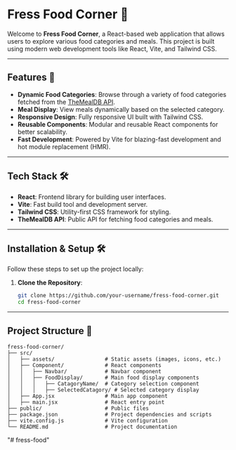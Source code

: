 # Fress Food Corner 🍴

Welcome to **Fress Food Corner**, a React-based web application that allows users to explore various food categories and meals. This project is built using modern web development tools like React, Vite, and Tailwind CSS.

---

## Features 🚀

- **Dynamic Food Categories**: Browse through a variety of food categories fetched from the [TheMealDB API](https://www.themealdb.com/).
- **Meal Display**: View meals dynamically based on the selected category.
- **Responsive Design**: Fully responsive UI built with Tailwind CSS.
- **Reusable Components**: Modular and reusable React components for better scalability.
- **Fast Development**: Powered by Vite for blazing-fast development and hot module replacement (HMR).

---

## Tech Stack 🛠️

- **React**: Frontend library for building user interfaces.
- **Vite**: Fast build tool and development server.
- **Tailwind CSS**: Utility-first CSS framework for styling.
- **TheMealDB API**: Public API for fetching food categories and meals.

---

## Installation & Setup 🛠️

Follow these steps to set up the project locally:

1. **Clone the Repository**:
   ```bash
   git clone https://github.com/your-username/fress-food-corner.git
   cd fress-food-corner
   ```

---

## Project Structure 📁

```
fress-food-corner/
├── src/
│   ├── assets/                # Static assets (images, icons, etc.)
│   ├── Component/             # React components
│   │   ├── Navbar/            # Navbar component
│   │   ├── FoodDisplay/       # Main food display components
│   │   │   ├── CatagoryName/  # Category selection component
│   │   │   ├── SelectedCatagory/ # Selected category display
│   ├── App.jsx                # Main app component
│   ├── main.jsx               # React entry point
├── public/                    # Public files
├── package.json               # Project dependencies and scripts
├── vite.config.js             # Vite configuration
└── README.md                  # Project documentation
```
"# fress-food" 
